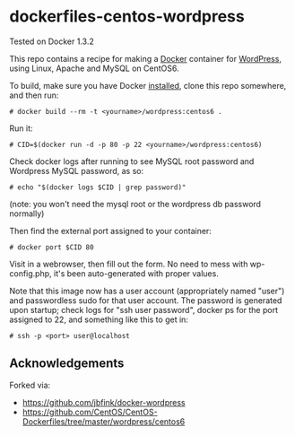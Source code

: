 dockerfiles-centos-wordpress
========================

Tested on Docker 1.3.2

This repo contains a recipe for making a [Docker](http://docker.io) container for [WordPress](https://github.com/WordPress/WordPress), using Linux, Apache and MySQL on CentOS6.

To build, make sure you have Docker [installed](http://www.docker.io/gettingstarted/), clone this repo somewhere, and then run:

```
# docker build --rm -t <yourname>/wordpress:centos6 .
```

Run it:

```
# CID=$(docker run -d -p 80 -p 22 <yourname>/wordpress:centos6)
```

Check docker logs after running to see MySQL root password and Wordpress MySQL password, as so:

```
# echo "$(docker logs $CID | grep password)"
```

(note: you won't need the mysql root or the wordpress db password normally)

Then find the external port assigned to your container:

```
# docker port $CID 80 
```

Visit in a webrowser, then fill out the form. No need to mess with wp-config.php, it's been auto-generated with proper values. 


Note that this image now has a user account (appropriately named "user") and passwordless sudo for that user account. The password is generated upon startup; check logs for "ssh user password", docker ps for the port assigned to 22, and something like this to get in: 

```
# ssh -p <port> user@localhost
```


## Acknowledgements

Forked via:

- https://github.com/jbfink/docker-wordpress
- https://github.com/CentOS/CentOS-Dockerfiles/tree/master/wordpress/centos6